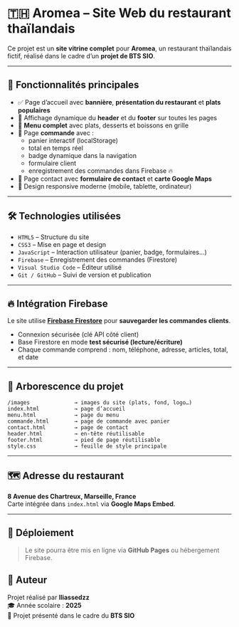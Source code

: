 # 🇹🇭 Aromea – Site Web du restaurant thaïlandais

Ce projet est un **site vitrine complet** pour **Aromea**, un restaurant thaïlandais fictif, réalisé dans le cadre d’un **projet de BTS SIO**.

---

## 🧾 Fonctionnalités principales

- ✅ Page d’accueil avec **bannière**, **présentation du restaurant** et **plats populaires**
- 🧭 Affichage dynamique du **header** et du **footer** sur toutes les pages
- 🍜 **Menu complet** avec plats, desserts et boissons en grille
- 🛒 Page **commande** avec :
  - panier interactif (localStorage)
  - total en temps réel
  - badge dynamique dans la navigation
  - formulaire client
  - enregistrement des commandes dans Firebase 🔥
- 📍 Page contact avec **formulaire de contact** et **carte Google Maps**
- 📱 Design responsive moderne (mobile, tablette, ordinateur)

---

## 🛠️ Technologies utilisées

- `HTML5` – Structure du site  
- `CSS3` – Mise en page et design  
- `JavaScript` – Interaction utilisateur (panier, badge, formulaires…)  
- `Firebase` – Enregistrement des commandes (Firestore)  
- `Visual Studio Code` – Éditeur utilisé  
- `Git / GitHub` – Suivi de version et publication  

---

## 🔥 Intégration Firebase

Le site utilise [**Firebase Firestore**](https://firebase.google.com/) pour **sauvegarder les commandes clients**.

- Connexion sécurisée (clé API côté client)
- Base Firestore en mode **test sécurisé (lecture/écriture)**
- Chaque commande comprend : nom, téléphone, adresse, articles, total, et date

---

## 📁 Arborescence du projet

```
/images              → images du site (plats, fond, logo…)
index.html           → page d’accueil
menu.html            → page du menu
commande.html        → page de commande avec panier
contact.html         → page de contact
header.html          → en-tête réutilisable
footer.html          → pied de page réutilisable
style.css            → feuille de style principale
```

---

## 🗺️ Adresse du restaurant

**8 Avenue des Chartreux, Marseille, France**  
Carte intégrée dans `index.html` via **Google Maps Embed**.

---

## 🚀 Déploiement

> Le site pourra être mis en ligne via **GitHub Pages** ou hébergement Firebase.


## 👤 Auteur

Projet réalisé par **Iliassedzz**  
🎓 Année scolaire : **2025**  
📁 Projet présenté dans le cadre du **BTS SIO**
